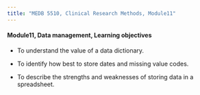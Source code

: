 ```yaml
---
title: "MEDB 5510, Clinical Research Methods, Module11"
---
```


#### Module11, Data management, Learning objectives

+ To understand the value of a data dictionary.

+ To identify how best to store dates and missing value codes.

+ To describe the strengths and weaknesses of storing data in a spreadsheet.
